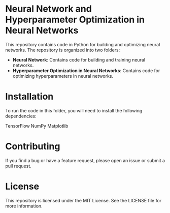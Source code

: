 # Neural Network and Hyperparameter Optimization in Neural Networks
This repository contains code in Python for building and optimizing neural networks. The repository is organized into two folders:

* **Neural Network**: Contains code for building and training neural networks.
* **Hyperparameter Optimization in Neural Networks**: Contains code for optimizing hyperparameters in neural networks.


# Installation
To run the code in this folder, you will need to install the following dependencies:

TensorFlow
NumPy
Matplotlib


# Contributing
If you find a bug or have a feature request, please open an issue or submit a pull request.

# License
This repository is licensed under the MIT License. See the LICENSE file for more information.
